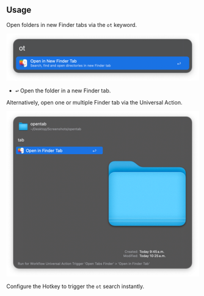 ## Usage

Open folders in new Finder tabs via the `ot` keyword.

![Keyword](images/keyword.png)

* <kbd>↩︎</kbd> Open the folder in a new Finder tab.

Alternatively, open one or multiple Finder tab via the Universal Action.

![Univresal Action](images/ua.png)

Configure the Hotkey to trigger the `ot` search instantly. 
